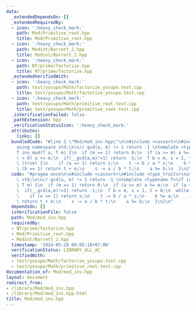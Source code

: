 ```yaml
---
data:
  _extendedDependsOn: []
  _extendedRequiredBy:
  - icon: ':heavy_check_mark:'
    path: Mod/Primitive_root.hpp
    title: Mod/Primitive_root.hpp
  - icon: ':heavy_check_mark:'
    path: Modint/Barrett_2.hpp
    title: Modint/Barrett_2.hpp
  - icon: ':heavy_check_mark:'
    path: NT/prime/factorize.hpp
    title: NT/prime/factorize.hpp
  _extendedVerifiedWith:
  - icon: ':heavy_check_mark:'
    path: test/yosupo/Math/factorize_yosupo.test.cpp
    title: test/yosupo/Math/factorize_yosupo.test.cpp
  - icon: ':heavy_check_mark:'
    path: test/yosupo/Math/primitive_root.test.cpp
    title: test/yosupo/Math/primitive_root.test.cpp
  _isVerificationFailed: false
  _pathExtension: hpp
  _verificationStatusIcon: ':heavy_check_mark:'
  attributes:
    links: []
  bundledCode: "#line 2 \"Mod/mod_inv.hpp\"\n\n#include <cassert>\n#include <type_traits>\n\
    using namespace std;\n\n// gcd(a, m) != 1 return -1 \ntemplate <typename T>\n\
    T inv_mod(T a, T m) {\n  if (m == 1) return 0;\n  if (a >= m) a %= m;\n  if (a\
    \ < 0) a += m;\n  if(__gcd(a,m)!=1) return -1;\n  T b = m, s = 1, t = 0;\n  while\
    \ (true) {\n    if (a == 1) return s;\n    t -= b / a * s;\n    b %= a;\n    if\
    \ (b == 1) return t + m;\n    s -= a / b * t;\n    a %= b;\n  }\n}\n"
  code: "#pragma once\n\n#include <cassert>\n#include <type_traits>\nusing namespace\
    \ std;\n\n// gcd(a, m) != 1 return -1 \ntemplate <typename T>\nT inv_mod(T a,\
    \ T m) {\n  if (m == 1) return 0;\n  if (a >= m) a %= m;\n  if (a < 0) a += m;\n\
    \  if(__gcd(a,m)!=1) return -1;\n  T b = m, s = 1, t = 0;\n  while (true) {\n\
    \    if (a == 1) return s;\n    t -= b / a * s;\n    b %= a;\n    if (b == 1)\
    \ return t + m;\n    s -= a / b * t;\n    a %= b;\n  }\n}\n"
  dependsOn: []
  isVerificationFile: false
  path: Mod/mod_inv.hpp
  requiredBy:
  - NT/prime/factorize.hpp
  - Mod/Primitive_root.hpp
  - Modint/Barrett_2.hpp
  timestamp: '2024-05-29 09:05:18+07:00'
  verificationStatus: LIBRARY_ALL_AC
  verifiedWith:
  - test/yosupo/Math/factorize_yosupo.test.cpp
  - test/yosupo/Math/primitive_root.test.cpp
documentation_of: Mod/mod_inv.hpp
layout: document
redirect_from:
- /library/Mod/mod_inv.hpp
- /library/Mod/mod_inv.hpp.html
title: Mod/mod_inv.hpp
---
```

